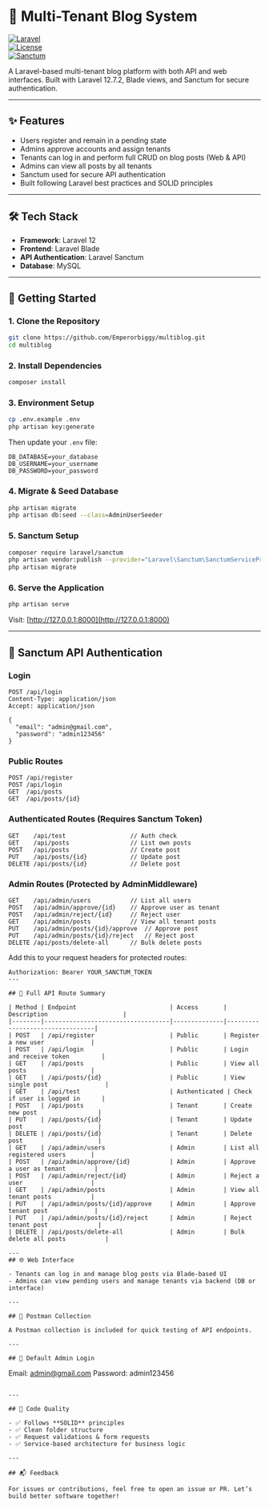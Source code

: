 # 📘 Multi-Tenant Blog System

[![Laravel](https://img.shields.io/badge/Laravel-11-red.svg?style=flat&logo=laravel)](https://laravel.com)  
[![License](https://img.shields.io/badge/license-MIT-blue.svg)](LICENSE)  
[![Sanctum](https://img.shields.io/badge/API%20Auth-Laravel%20Sanctum-brightgreen)](https://laravel.com/docs/sanctum)

A Laravel-based multi-tenant blog platform with both API and web interfaces. Built with Laravel 12.7.2, Blade views, and Sanctum for secure authentication.

---

## ✨ Features

- Users register and remain in a pending state  
- Admins approve accounts and assign tenants  
- Tenants can log in and perform full CRUD on blog posts (Web & API)  
- Admins can view all posts by all tenants  
- Sanctum used for secure API authentication  
- Built following Laravel best practices and SOLID principles

---

## 🛠️ Tech Stack

- **Framework**: Laravel 12  
- **Frontend**: Laravel Blade 
- **API Authentication**: Laravel Sanctum  
- **Database**: MySQL

---

## 🚀 Getting Started

### 1. Clone the Repository

```bash
git clone https://github.com/Emperorbiggy/multiblog.git
cd multiblog
```

### 2. Install Dependencies

```bash
composer install
```

### 3. Environment Setup

```bash
cp .env.example .env
php artisan key:generate
```

Then update your `.env` file:

```
DB_DATABASE=your_database
DB_USERNAME=your_username
DB_PASSWORD=your_password
```

### 4. Migrate & Seed Database

```bash
php artisan migrate
php artisan db:seed --class=AdminUserSeeder
```

### 5. Sanctum Setup

```bash
composer require laravel/sanctum
php artisan vendor:publish --provider="Laravel\Sanctum\SanctumServiceProvider"
php artisan migrate
```



### 6. Serve the Application

```bash
php artisan serve
```

Visit: [http://127.0.0.1:8000](http://127.0.0.1:8000)

---

## 🔐 Sanctum API Authentication

### Login

```http
POST /api/login
Content-Type: application/json
Accept: application/json

{
  "email": "admin@gmail.com",
  "password": "admin123456"
}
```



### Public Routes

```http
POST /api/register
POST /api/login
GET  /api/posts
GET  /api/posts/{id}
```

### Authenticated Routes (Requires Sanctum Token)

```http
GET    /api/test                  // Auth check
GET    /api/posts                 // List own posts
POST   /api/posts                 // Create post
PUT    /api/posts/{id}            // Update post
DELETE /api/posts/{id}            // Delete post
```

### Admin Routes (Protected by AdminMiddleware)

```http
GET    /api/admin/users           // List all users
POST   /api/admin/approve/{id}    // Approve user as tenant
POST   /api/admin/reject/{id}     // Reject user
GET    /api/admin/posts           // View all tenant posts
PUT    /api/admin/posts/{id}/approve  // Approve post
PUT    /api/admin/posts/{id}/reject   // Reject post
DELETE /api/posts/delete-all      // Bulk delete posts
```

Add this to your request headers for protected routes:

```
Authorization: Bearer YOUR_SANCTUM_TOKEN
---

## 📂 Full API Route Summary

| Method | Endpoint                          | Access       | Description                     |
|--------|-----------------------------------|--------------|---------------------------------|
| POST   | /api/register                     | Public       | Register a new user             |
| POST   | /api/login                        | Public       | Login and receive token         |
| GET    | /api/posts                        | Public       | View all posts                  |
| GET    | /api/posts/{id}                   | Public       | View single post                |
| GET    | /api/test                         | Authenticated | Check if user is logged in      |
| POST   | /api/posts                        | Tenant       | Create new post                 |
| PUT    | /api/posts/{id}                   | Tenant       | Update post                     |
| DELETE | /api/posts/{id}                   | Tenant       | Delete post                     |
| GET    | /api/admin/users                  | Admin        | List all registered users       |
| POST   | /api/admin/approve/{id}           | Admin        | Approve a user as tenant        |
| POST   | /api/admin/reject/{id}            | Admin        | Reject a user                   |
| GET    | /api/admin/posts                  | Admin        | View all tenant posts           |
| PUT    | /api/admin/posts/{id}/approve     | Admin        | Approve tenant post             |
| PUT    | /api/admin/posts/{id}/reject      | Admin        | Reject tenant post              |
| DELETE | /api/posts/delete-all             | Admin        | Bulk delete all posts           |

---
## 🌐 Web Interface

- Tenants can log in and manage blog posts via Blade-based UI  
- Admins can view pending users and manage tenants via backend (DB or interface)

---

## 📄 Postman Collection

A Postman collection is included for quick testing of API endpoints.

---

## 👤 Default Admin Login

```
Email: admin@gmail.com
Password: admin123456
```

---

## 🧼 Code Quality

- ✅ Follows **SOLID** principles  
- ✅ Clean folder structure  
- ✅ Request validations & form requests  
- ✅ Service-based architecture for business logic  

---

## 📬 Feedback

For issues or contributions, feel free to open an issue or PR. Let’s build better software together!

